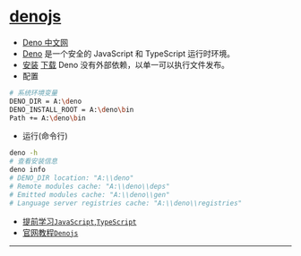 # [denojs](https://deno.land/)

* [Deno 中文网](https://www.denojs.cn/)
* [Deno](https://deno.land/) 是一个安全的 JavaScript 和 TypeScript 运行时环境。
* [安装](https://www.denojs.cn/#installation)
    [下载](https://github.com/denoland/deno/releases) Deno 没有外部依赖，以单一可以执行文件发布。
* 配置
~~~bash
# 系统环境变量
DENO_DIR = A:\deno
DENO_INSTALL_ROOT = A:\deno\bin
Path += A:\deno\bin
~~~
* 运行(命令行)
~~~bash
deno -h
# 查看安装信息
deno info
# DENO_DIR location: "A:\\deno"
# Remote modules cache: "A:\\deno\\deps"
# Emitted modules cache: "A:\\deno\\gen"
# Language server registries cache: "A:\\deno\\registries"
~~~
* [提前学习`JavaScript`,`TypeScript`](https://github.com/angenalZZZ/nodejs/blob/master/README.md)
* [官网教程`Denojs`](https://deno.land/manual/getting_started)


----

